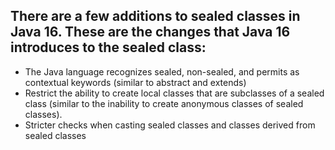 ## There are a few additions to sealed classes in Java 16. These are the changes that Java 16 introduces to the sealed class:

- The Java language recognizes sealed, non-sealed, and permits as contextual keywords (similar to abstract and extends)
- Restrict the ability to create local classes that are subclasses of a sealed class (similar to the inability to create anonymous classes of sealed classes).
- Stricter checks when casting sealed classes and classes derived from sealed classes
